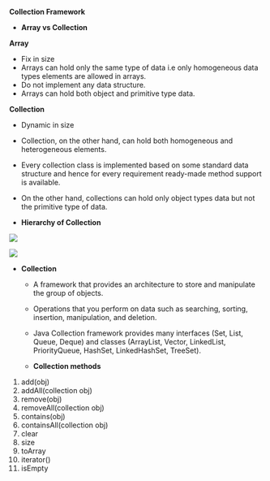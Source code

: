 **Collection Framework**

- **Array vs Collection**

**Array**

  - Fix in size
  - Arrays can hold only the same type of data i.e only homogeneous data types elements are allowed in arrays.
  - Do not implement any data structure.
  - Arrays can hold both object and primitive type data.

**Collection**

  - Dynamic in size
  - Collection, on the other hand, can hold both homogeneous and heterogeneous elements.
  - Every collection class is implemented based on some standard data structure and hence for every requirement ready-made method support is available.
  - On the other hand, collections can hold only object types data but not the primitive type of data.

- **Hierarchy of Collection**

![](RackMultipart20221002-1-zgbh1x_html_d1625cf96d9bef9b.png)

![](RackMultipart20221002-1-zgbh1x_html_35979b027b4e2c1c.png)

- **Collection**
  - A framework that provides an architecture to store and manipulate the group of objects.
  - Operations that you perform on data such as searching, sorting, insertion, manipulation, and deletion.
  - Java Collection framework provides many interfaces (Set, List, Queue, Deque) and classes (ArrayList, Vector, LinkedList, PriorityQueue, HashSet, LinkedHashSet, TreeSet).

  - **Collection methods**

1. add(obj)
2. addAll(collection obj)
3. remove(obj)
4. removeAll(collection obj)
5. contains(obj)
6. containsAll(collection obj)
7. clear
8. size
9. toArray
10. iterator()
11. isEmpty
